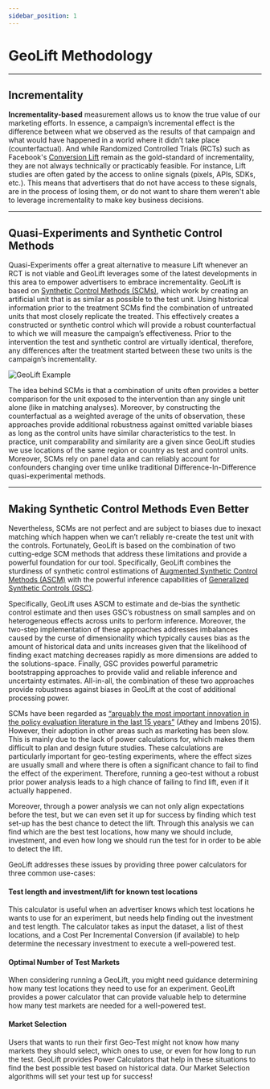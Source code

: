 ```yaml
---
sidebar_position: 1
---
```


# GeoLift Methodology

---

## Incrementality
**Incrementality-based** measurement allows us to know the true value of our marketing efforts. In essence, a campaign’s incremental effect is the difference between what we observed as the results of that campaign and what would have happened in a world where it didn’t take place (counterfactual). And while Randomized Controlled Trials (RCTs) such as Facebook's [Conversion Lift](https://www.facebook.com/business/m/one-sheeters/conversion-lift) remain as the gold-standard of incrementality, they are not always technically or practicably feasible. For instance, Lift studies are often gated by the access to online signals (pixels, APIs, SDKs, etc.). This means that advertisers that do not have access to these signals, are in the process of losing them, or do not want to share them weren't able to leverage incrementality to make key business decisions.

---

## Quasi-Experiments and Synthetic Control Methods
Quasi-Experiments offer a great alternative to measure Lift whenever an RCT is not viable and GeoLift leverages some of the latest developments in this area to empower advertisers to embrace incrementality. GeoLift is based on [Synthetic Control Methods (SCMs)](https://eml.berkeley.edu/~jrothst/workingpapers/BMFR_Synth_Nov_2018.pdf), which work by creating an artificial unit that is as similar as possible to the test unit. Using historical information prior to the treatment SCMs find the combination of untreated units that most closely replicate the treated. This effectively creates a constructed or synthetic control which will provide a robust counterfactual to which we will measure the campaign’s effectiveness. Prior to the intervention the test and synthetic control are virtually identical, therefore, any differences after the treatment started between these two units is the campaign’s incrementality.


![GeoLift Example](/img/Methodology_GeoLift_Lift.png)


The idea behind SCMs is that a combination of units often provides a better comparison for the unit exposed to the intervention than any single unit alone (like in matching analyses). Moreover, by constructing the counterfactual as a weighted average of the units of observation, these approaches provide additional robustness against omitted variable biases as long as the control units have similar characteristics to the test. In practice, unit comparability and similarity are a given since GeoLift studies we use locations of the same region or country as test and control units. Moreover, SCMs rely on panel data and can reliably account for confounders changing over time unlike traditional Difference-In-Difference quasi-experimental methods.


---
## Making Synthetic Control Methods Even Better
Nevertheless, SCMs are not perfect and are subject to biases due to inexact matching which happen when we can’t reliably re-create the test unit with the controls. Fortunately, GeoLift is based on the combination of two cutting-edge SCM methods that address these limitations and provide a powerful foundation for our tool. Specifically, GeoLift combines the sturdiness of synthetic control estimations of [Augmented Synthetic Control Methods (ASCM)](https://eml.berkeley.edu/~jrothst/workingpapers/BMFR_Synth_Nov_2018.pdf) with the powerful inference capabilities of [Generalized Synthetic Controls (GSC)](https://www.cambridge.org/core/journals/political-analysis/article/generalized-synthetic-control-method-causal-inference-with-interactive-fixed-effects-models/B63A8BD7C239DD4141C67DA10CD0E4F3).

Specifically, GeoLift uses ASCM to estimate and de-bias the synthetic control estimate and then uses GSC’s robustness on small samples and on heterogeneous effects across units to perform inference. Moreover, the two-step implementation of these approaches addresses imbalances caused by the curse of dimensionality which typically causes bias as the amount of historical data and units increases given that the likelihood of finding exact matching decreases rapidly as more dimensions are added to the solutions-space. Finally, GSC provides powerful parametric bootstrapping approaches to provide valid and reliable inference and uncertainty estimates. All-in-all, the combination of these two approaches provide robustness against biases in GeoLift at the cost of additional processing power.

SCMs have been regarded as [“arguably the most important innovation in the policy evaluation literature in the last 15 years”](https://pubs.aeaweb.org/doi/pdfplus/10.1257/jep.31.2.3) (Athey and Imbens 2015). However, their adoption in other areas such as marketing has been slow. This is mainly due to the lack of power calculations for, which makes them difficult to plan and design future studies. These calculations are particularly important for geo-testing experiments, where the effect sizes are usually small and where there is often a significant chance to fail to find the effect of the experiment. Therefore, running a geo-test without a robust prior power analysis leads to a high chance of failing to find lift, even if it actually happened.

Moreover, through a power analysis we can not only align expectations before the test, but we can even set it up for success by finding which test set-up has the best chance to detect the lift. Through this analysis we can find which are the best test locations, how many we should include, investment, and even how long we should run the test for in order to be able to detect the lift.

GeoLift addresses these issues by providing three power calculators for three common use-cases:

#### Test length and investment/lift for known test locations

This calculator is useful when an advertiser knows which test locations he wants to use for an experiment, but needs help finding out the investment and test length. The calculator takes as input the dataset, a list of thest locations, and a Cost Per Incremental Conversion (if available) to help determine the necessary investment to execute a well-powered test.



#### Optimal Number of Test Markets

When considering running a GeoLift, you might need guidance determining how many test locations they need to use for an experiment. GeoLift provides a power calculator that can provide valuable help to determine how many test markets are needed for a well-powered test.



#### Market Selection

Users that wants to run their first Geo-Test might not know how many markets they should select, which ones to use, or even for how long to run the test. GeoLift provides Power Calculators that help in these situations to find the best possible test based on historical data. Our Market Selection algorithms will set your test up for success!
